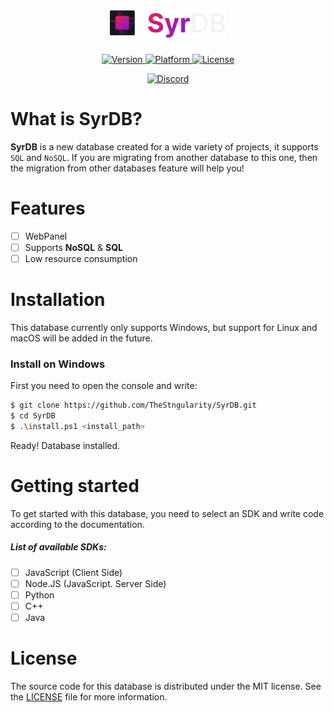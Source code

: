 <h1 align="center">
    <img alt="Logo" src="./images/logo.svg" height="45px">
</h1>

<p align="center">
    <a href="https://github.com/TheStngularity/SyrDB">
        <img alt="Version" src="https://img.shields.io/github/v/release/TheStngularity/SyrDB?color=EF2152&label=Version">
    </a>
    <a href="https://github.com/TheStngularity/SyrDB">
        <img alt="Platform" src="https://img.shields.io/static/v1?label=Platform&message=Win32&color=EF2152">
    </a>
    <a href="https://github.com/TheStngularity/SyrDB">
        <img alt="License" src="https://img.shields.io/github/license/TheStngularity/SyrDB?color=EF2152&label=License">
    </a>
</p>

<p align="center">
    <a href="https://github.com/TheStngularity/SyrDB">
        <img alt="Discord" src="https://img.shields.io/discord/985496664196382761?color=5865F2&label=Discord&logo=discord">
    </a>
</p>

<h1>What is SyrDB?</h1>
<strong>SyrDB</strong> is a new database created for a wide variety of projects, it supports <code>SQL</code> and <code>NoSQL</code>. If you are migrating from another database to this one, then the migration from other databases feature will help you!

<h1>Features</h1>

- [ ] WebPanel
- [ ] Supports **NoSQL** & **SQL**
- [ ] Low resource consumption

<h1>Installation</h1>
This database currently only supports Windows, but support for Linux and macOS will be added in the future.

<h3>Install on Windows</h3>
First you need to open the console and write:

```sh
$ git clone https://github.com/TheStngularity/SyrDB.git
$ cd SyrDB
$ .\install.ps1 <install_path>
```

Ready! Database installed.

<h1>Getting started</h1>
To get started with this database, you need to select an SDK and write code according to the documentation.

<h5>List of available SDKs:</h5>

- [ ] JavaScript (Client Side)
- [ ] Node.JS (JavaScript. Server Side)
- [ ] Python
- [ ] C++
- [ ] Java

<h1>License</h1>
The source code for this database is distributed under the MIT license. See the <a href="./LICENSE">LICENSE</a> file for more information.
